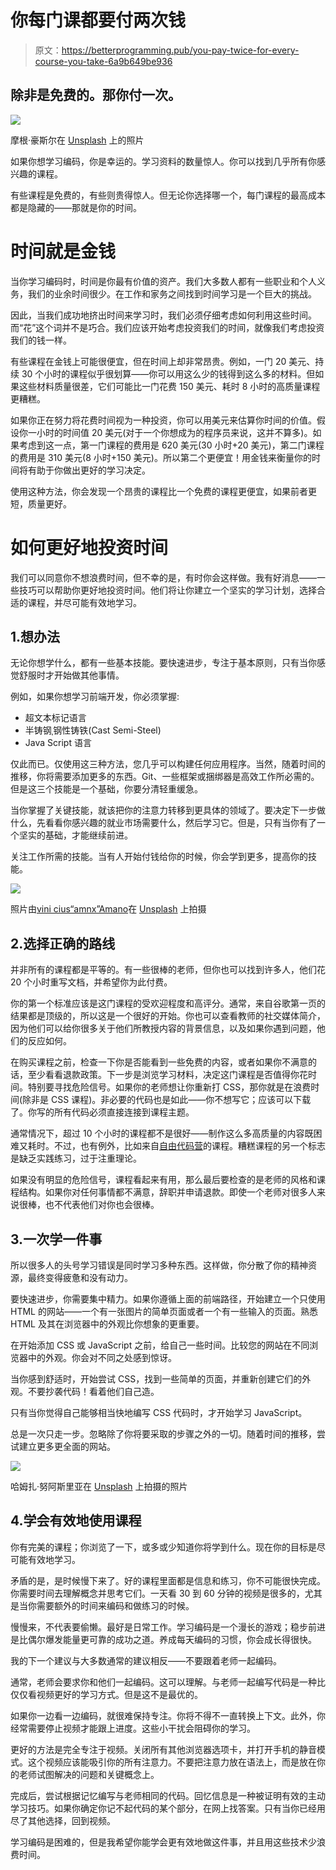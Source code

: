 # 你每门课都要付两次钱

> 原文：<https://betterprogramming.pub/you-pay-twice-for-every-course-you-take-6a9b649be936>

## 除非是免费的。那你付一次。

![](img/f747360fe1d68793e041bf0b3be3c691.png)

摩根·豪斯尔在 [Unsplash](https://unsplash.com/s/photos/time-money?utm_source=unsplash&utm_medium=referral&utm_content=creditCopyText) 上的照片

如果你想学习编码，你是幸运的。学习资料的数量惊人。你可以找到几乎所有你感兴趣的课程。

有些课程是免费的，有些则贵得惊人。但无论你选择哪一个，每门课程的最高成本都是隐藏的——那就是你的时间。

# 时间就是金钱

当你学习编码时，时间是你最有价值的资产。我们大多数人都有一些职业和个人义务，我们的业余时间很少。在工作和家务之间找到时间学习是一个巨大的挑战。

因此，当我们成功地挤出时间来学习时，我们必须仔细考虑如何利用这些时间。而“花”这个词并不是巧合。我们应该开始考虑投资我们的时间，就像我们考虑投资我们的钱一样。

有些课程在金钱上可能很便宜，但在时间上却非常昂贵。例如，一门 20 美元、持续 30 个小时的课程似乎很划算——你可以用这么少的钱得到这么多的材料。但如果这些材料质量很差，它们可能比一门花费 150 美元、耗时 8 小时的高质量课程更糟糕。

如果你正在努力将花费时间视为一种投资，你可以用美元来估算你时间的价值。假设你一小时的时间值 20 美元(对于一个你想成为的程序员来说，这并不算多)。如果考虑到这一点，第一门课程的费用是 620 美元(30 小时+20 美元)，第二门课程的费用是 310 美元(8 小时+150 美元)。所以第二个更便宜！用金钱来衡量你的时间将有助于你做出更好的学习决定。

使用这种方法，你会发现一个昂贵的课程比一个免费的课程更便宜，如果前者更短，质量更好。

# 如何更好地投资时间

我们可以同意你不想浪费时间，但不幸的是，有时你会这样做。我有好消息——一些技巧可以帮助你更好地投资时间。他们将让你建立一个坚实的学习计划，选择合适的课程，并尽可能有效地学习。

## 1.想办法

无论你想学什么，都有一些基本技能。要快速进步，专注于基本原则，只有当你感觉舒服时才开始做其他事情。

例如，如果你想学习前端开发，你必须掌握:

*   超文本标记语言
*   半铸钢ˌ钢性铸铁(Cast Semi-Steel)
*   Java Script 语言

仅此而已。仅使用这三种方法，您几乎可以构建任何应用程序。当然，随着时间的推移，你将需要添加更多的东西。Git、一些框架或捆绑器是高效工作所必需的。但是这三个技能是一个基础，你要分清轻重缓急。

当你掌握了关键技能，就该把你的注意力转移到更具体的领域了。要决定下一步做什么，先看看你感兴趣的就业市场需要什么，然后学习它。但是，只有当你有了一个坚实的基础，才能继续前进。

关注工作所需的技能。当有人开始付钱给你的时候，你会学到更多，提高你的技能。

![](img/f5b027f2cb14f0fa39466bb857389783.png)

照片由[vini cius“amnx”Amano](https://unsplash.com/@viniciusamano?utm_source=unsplash&utm_medium=referral&utm_content=creditCopyText)在 [Unsplash](https://unsplash.com/s/photos/pick?utm_source=unsplash&utm_medium=referral&utm_content=creditCopyText) 上拍摄

## 2.选择正确的路线

并非所有的课程都是平等的。有一些很棒的老师，但你也可以找到许多人，他们花 20 个小时重写文档，并希望你为此付费。

你的第一个标准应该是这门课程的受欢迎程度和高评分。通常，来自谷歌第一页的结果都是顶级的，所以这是一个很好的开始。你也可以查看教师的社交媒体简介，因为他们可以给你很多关于他们所教授内容的背景信息，以及如果你遇到问题，他们的反应如何。

在购买课程之前，检查一下你是否能看到一些免费的内容，或者如果你不满意的话，至少看看退款政策。下一步是浏览学习材料，决定这门课程是否值得你花时间。特别要寻找危险信号。如果你的老师想让你重新打 CSS，那你就是在浪费时间(除非是 CSS 课程)。非必要的代码也是如此——你不想写它；应该可以下载了。你写的所有代码必须直接连接到课程主题。

通常情况下，超过 10 个小时的课程都不是很好——制作这么多高质量的内容既困难又耗时。不过，也有例外，比如来自[自由代码营](https://www.freecodecamp.org/)的课程。糟糕课程的另一个标志是缺乏实践练习，过于注重理论。

如果没有明显的危险信号，课程看起来有用，那么最后要检查的是老师的风格和课程结构。如果你对任何事情都不满意，辞职并申请退款。即使一个老师对很多人来说很棒，也不代表他们对你也会很棒。

## 3.一次学一件事

所以很多人的头号学习错误是同时学习多种东西。这样做，你分散了你的精神资源，最终变得疲惫和没有动力。

要快速进步，你需要集中精力。如果你遵循上面的前端路径，开始建立一个只使用 HTML 的网站——一个有一张图片的简单页面或者一个有一些输入的页面。熟悉 HTML 及其在浏览器中的外观比你想象的更重要。

在开始添加 CSS 或 JavaScript 之前，给自己一些时间。比较您的网站在不同浏览器中的外观。你会对不同之处感到惊讶。

当你感到舒适时，开始尝试 CSS，找到一些简单的页面，并重新创建它们的外观。不要抄袭代码！看着他们自己造。

只有当你觉得自己能够相当快地编写 CSS 代码时，才开始学习 JavaScript。

总是一次只走一步。忽略除了你将要采取的步骤之外的一切。随着时间的推移，尝试建立更多更全面的网站。

![](img/9d0b7ed161e7997d1c9ba8a90708236e.png)

哈姆扎·努阿斯里亚在 [Unsplash](https://unsplash.com/s/photos/effective?utm_source=unsplash&utm_medium=referral&utm_content=creditCopyText) 上拍摄的照片

## 4.学会有效地使用课程

你有完美的课程；你浏览了一下，或多或少知道你将学到什么。现在你的目标是尽可能有效地学习。

矛盾的是，是时候慢下来了。好的课程里面都是信息和练习，你不可能很快完成。你需要时间去理解概念并思考它们。一天看 30 到 60 分钟的视频是很多的，尤其是当你需要额外的时间来编码和做练习的时候。

慢慢来，不代表要偷懒。最好是日常工作。学习编码是一个漫长的游戏；稳步前进是比偶尔爆发能量更可靠的成功之道。养成每天编码的习惯，你会成长得很快。

我的下一个建议与大多数通常的建议相反——不要跟着老师一起编码。

通常，老师会要求你和他们一起编码。这可以理解。与老师一起编写代码是一种比仅仅看视频更好的学习方式。但是这不是最优的。

如果你一边看一边编码，就很难保持专注。你将不得不一直转换上下文。此外，你经常需要停止视频才能跟上进度。这些小干扰会阻碍你的学习。

更好的方法是完全专注于视频。关闭所有其他浏览器选项卡，并打开手机的静音模式。这个视频应该能吸引你的所有注意力。不要把注意力放在语法上，而是放在你的老师试图解决的问题和关键概念上。

完成后，尝试根据记忆编写与老师相同的代码。回忆信息是一种被证明有效的主动学习技巧。如果你确定你记不起代码的某个部分，在网上找答案。只有当你已经用尽了其他选择，回到视频。

学习编码是困难的，但是我希望你能学会更有效地做这件事，并且用这些技术少浪费时间。